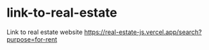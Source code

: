 # link-to-real-estate
Link to real estate website https://real-estate-js.vercel.app/search?purpose=for-rent
